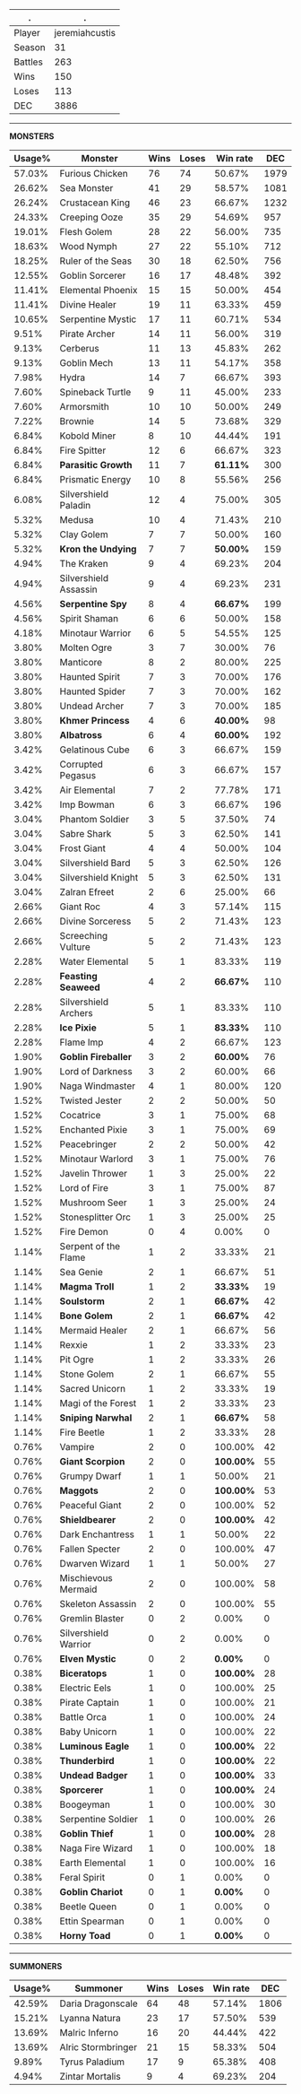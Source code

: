 .|.
|-|-
Player|jeremiahcustis
Season|31
Battles|263
Wins|150
Loses|113
DEC|3886

---
**MONSTERS**

Usage%|Monster|Wins|Loses|Win rate|DEC|
-|-|-|-|-|-|
57.03%|Furious Chicken|76|74|50.67%|1979|
26.62%|Sea Monster|41|29|58.57%|1081|
26.24%|Crustacean King|46|23|66.67%|1232|
24.33%|Creeping Ooze|35|29|54.69%|957|
19.01%|Flesh Golem|28|22|56.00%|735|
18.63%|Wood Nymph|27|22|55.10%|712|
18.25%|Ruler of the Seas|30|18|62.50%|756|
12.55%|Goblin Sorcerer|16|17|48.48%|392|
11.41%|Elemental Phoenix|15|15|50.00%|454|
11.41%|Divine Healer|19|11|63.33%|459|
10.65%|Serpentine Mystic|17|11|60.71%|534|
9.51%|Pirate Archer|14|11|56.00%|319|
9.13%|Cerberus|11|13|45.83%|262|
9.13%|Goblin Mech|13|11|54.17%|358|
7.98%|Hydra|14|7|66.67%|393|
7.60%|Spineback Turtle|9|11|45.00%|233|
7.60%|Armorsmith|10|10|50.00%|249|
7.22%|Brownie|14|5|73.68%|329|
6.84%|Kobold Miner|8|10|44.44%|191|
6.84%|Fire Spitter|12|6|66.67%|323|
6.84%|**Parasitic Growth**|11|7|**61.11%**|300|
6.84%|Prismatic Energy|10|8|55.56%|256|
6.08%|Silvershield Paladin|12|4|75.00%|305|
5.32%|Medusa|10|4|71.43%|210|
5.32%|Clay Golem|7|7|50.00%|160|
5.32%|**Kron the Undying**|7|7|**50.00%**|159|
4.94%|The Kraken|9|4|69.23%|204|
4.94%|Silvershield Assassin|9|4|69.23%|231|
4.56%|**Serpentine Spy**|8|4|**66.67%**|199|
4.56%|Spirit Shaman|6|6|50.00%|158|
4.18%|Minotaur Warrior|6|5|54.55%|125|
3.80%|Molten Ogre|3|7|30.00%|76|
3.80%|Manticore|8|2|80.00%|225|
3.80%|Haunted Spirit|7|3|70.00%|176|
3.80%|Haunted Spider|7|3|70.00%|162|
3.80%|Undead Archer|7|3|70.00%|185|
3.80%|**Khmer Princess**|4|6|**40.00%**|98|
3.80%|**Albatross**|6|4|**60.00%**|192|
3.42%|Gelatinous Cube|6|3|66.67%|159|
3.42%|Corrupted Pegasus|6|3|66.67%|157|
3.42%|Air Elemental|7|2|77.78%|171|
3.42%|Imp Bowman|6|3|66.67%|196|
3.04%|Phantom Soldier|3|5|37.50%|74|
3.04%|Sabre Shark|5|3|62.50%|141|
3.04%|Frost Giant|4|4|50.00%|104|
3.04%|Silvershield Bard|5|3|62.50%|126|
3.04%|Silvershield Knight|5|3|62.50%|131|
3.04%|Zalran Efreet|2|6|25.00%|66|
2.66%|Giant Roc|4|3|57.14%|115|
2.66%|Divine Sorceress|5|2|71.43%|123|
2.66%|Screeching Vulture|5|2|71.43%|123|
2.28%|Water Elemental|5|1|83.33%|119|
2.28%|**Feasting Seaweed**|4|2|**66.67%**|110|
2.28%|Silvershield Archers|5|1|83.33%|110|
2.28%|**Ice Pixie**|5|1|**83.33%**|110|
2.28%|Flame Imp|4|2|66.67%|123|
1.90%|**Goblin Fireballer**|3|2|**60.00%**|76|
1.90%|Lord of Darkness|3|2|60.00%|66|
1.90%|Naga Windmaster|4|1|80.00%|120|
1.52%|Twisted Jester|2|2|50.00%|50|
1.52%|Cocatrice|3|1|75.00%|68|
1.52%|Enchanted Pixie|3|1|75.00%|69|
1.52%|Peacebringer|2|2|50.00%|42|
1.52%|Minotaur Warlord|3|1|75.00%|76|
1.52%|Javelin Thrower|1|3|25.00%|22|
1.52%|Lord of Fire|3|1|75.00%|87|
1.52%|Mushroom Seer|1|3|25.00%|24|
1.52%|Stonesplitter Orc|1|3|25.00%|25|
1.52%|Fire Demon|0|4|0.00%|0|
1.14%|Serpent of the Flame|1|2|33.33%|21|
1.14%|Sea Genie|2|1|66.67%|51|
1.14%|**Magma Troll**|1|2|**33.33%**|19|
1.14%|**Soulstorm**|2|1|**66.67%**|42|
1.14%|**Bone Golem**|2|1|**66.67%**|42|
1.14%|Mermaid Healer|2|1|66.67%|56|
1.14%|Rexxie|1|2|33.33%|23|
1.14%|Pit Ogre|1|2|33.33%|26|
1.14%|Stone Golem|2|1|66.67%|55|
1.14%|Sacred Unicorn|1|2|33.33%|19|
1.14%|Magi of the Forest|1|2|33.33%|23|
1.14%|**Sniping Narwhal**|2|1|**66.67%**|58|
1.14%|Fire Beetle|1|2|33.33%|28|
0.76%|Vampire|2|0|100.00%|42|
0.76%|**Giant Scorpion**|2|0|**100.00%**|55|
0.76%|Grumpy Dwarf|1|1|50.00%|21|
0.76%|**Maggots**|2|0|**100.00%**|53|
0.76%|Peaceful Giant|2|0|100.00%|52|
0.76%|**Shieldbearer**|2|0|**100.00%**|42|
0.76%|Dark Enchantress|1|1|50.00%|22|
0.76%|Fallen Specter|2|0|100.00%|47|
0.76%|Dwarven Wizard|1|1|50.00%|27|
0.76%|Mischievous Mermaid|2|0|100.00%|58|
0.76%|Skeleton Assassin|2|0|100.00%|55|
0.76%|Gremlin Blaster|0|2|0.00%|0|
0.76%|Silvershield Warrior|0|2|0.00%|0|
0.76%|**Elven Mystic**|0|2|**0.00%**|0|
0.38%|**Biceratops**|1|0|**100.00%**|28|
0.38%|Electric Eels|1|0|100.00%|25|
0.38%|Pirate Captain|1|0|100.00%|21|
0.38%|Battle Orca|1|0|100.00%|24|
0.38%|Baby Unicorn|1|0|100.00%|22|
0.38%|**Luminous Eagle**|1|0|**100.00%**|22|
0.38%|**Thunderbird**|1|0|**100.00%**|22|
0.38%|**Undead Badger**|1|0|**100.00%**|33|
0.38%|**Sporcerer**|1|0|**100.00%**|24|
0.38%|Boogeyman|1|0|100.00%|30|
0.38%|Serpentine Soldier|1|0|100.00%|26|
0.38%|**Goblin Thief**|1|0|**100.00%**|28|
0.38%|Naga Fire Wizard|1|0|100.00%|18|
0.38%|Earth Elemental|1|0|100.00%|16|
0.38%|Feral Spirit|0|1|0.00%|0|
0.38%|**Goblin Chariot**|0|1|**0.00%**|0|
0.38%|Beetle Queen|0|1|0.00%|0|
0.38%|Ettin Spearman|0|1|0.00%|0|
0.38%|**Horny Toad**|0|1|**0.00%**|0|

---
**SUMMONERS**

Usage%|Summoner|Wins|Loses|Win rate|DEC|
-|-|-|-|-|-|
42.59%|Daria Dragonscale|64|48|57.14%|1806|
15.21%|Lyanna Natura|23|17|57.50%|539|
13.69%|Malric Inferno|16|20|44.44%|422|
13.69%|Alric Stormbringer|21|15|58.33%|504|
9.89%|Tyrus Paladium|17|9|65.38%|408|
4.94%|Zintar Mortalis|9|4|69.23%|204|
